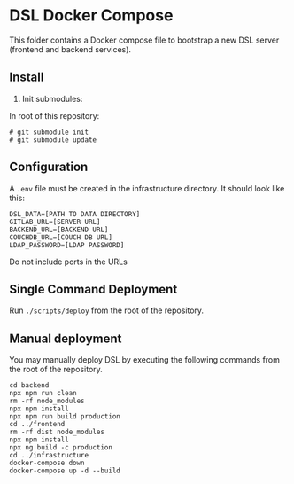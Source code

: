 # DSL Docker Compose

This folder contains a Docker compose file to bootstrap a new DSL server (frontend and backend services).

## Install

1. Init submodules:

In root of this repository:

```
# git submodule init
# git submodule update
```

## Configuration

A `.env` file must be created in the infrastructure directory. It should look like this:

```
DSL_DATA=[PATH TO DATA DIRECTORY]
GITLAB_URL=[SERVER URL]
BACKEND_URL=[BACKEND URL]
COUCHDB_URL=[COUCH DB URL]
LDAP_PASSWORD=[LDAP PASSWORD]
```

Do not include ports in the URLs

## Single Command Deployment 

Run `./scripts/deploy` from the root of the repository.

## Manual deployment

You may manually deploy DSL by executing the following commands from the root of the repository.

```
cd backend
npx npm run clean
rm -rf node_modules
npx npm install
npx npm run build production
cd ../frontend
rm -rf dist node_modules
npx npm install
npx ng build -c production
cd ../infrastructure
docker-compose down
docker-compose up -d --build
```

